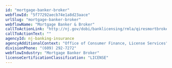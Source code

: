 ```yaml
---
id: "mortgage-banker-broker"
webflowId: "5f77292aecb74e1a8d23aace"
urlSlug: "mortgage-banker-broker"
webflowName: "Mortgage Banker & Broker"
callToActionLink: "http://nj.gov/dobi/banklicensing/rmla/qiresmortbroker.html"
callToActionText: ""
agencyId: nj-banking-insurance
agencyAdditionalContext: "Office of Consumer Finance, License Services"
divisionPhone: "(609) 292-7272"
webflowIndustry: "Mortgage Banker Broker"
licenseCertificationClassification: "LICENSE"
---
```

